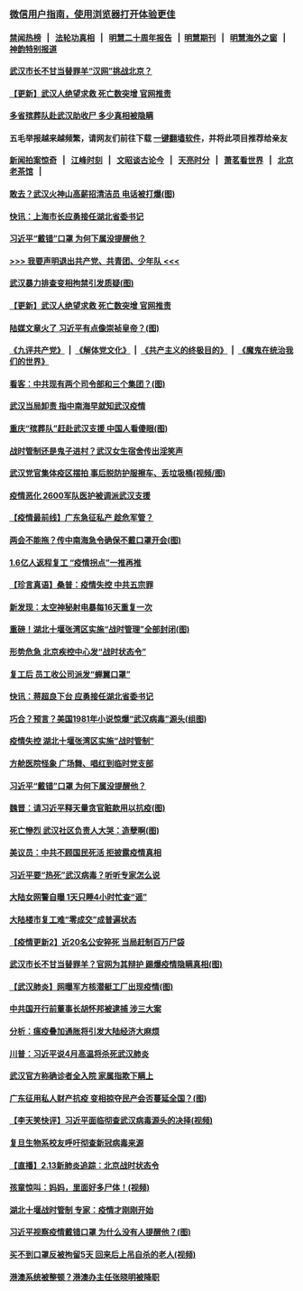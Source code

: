 ### [微信用户指南，使用浏览器打开体验更佳](https://github.com/gfw-breaker/banned-news1/blob/master/indexes/wechat-guide.md?t=0)
#### [禁闻热榜](热点新闻.md?t=0)  &nbsp;&nbsp;|&nbsp;&nbsp; [法轮功真相](https://github.com/gfw-breaker/truth/blob/master/README.md?t=0) &nbsp;&nbsp;|&nbsp;&nbsp; [明慧二十周年报告](https://github.com/gfw-breaker/mh-reports/blob/master/README.md?t=0) &nbsp;&nbsp;|&nbsp;&nbsp;[明慧期刊](https://github.com/gfw-breaker/mh-qikan) &nbsp;&nbsp;|&nbsp;&nbsp; [明慧海外之窗](https://github.com/gfw-breaker/mh-news/blob/master/README.md?t=0) &nbsp;&nbsp;|&nbsp;&nbsp; [神韵特别报道](https://github.com/gfw-breaker/mh-news/blob/master/shenyun.md?t=0)
#### [ 武汉市长不甘当替罪羊“汉网”挑战北京？](https://github.com/gfw-breaker/banned-news/blob/master/pages/nsc413/n11864550.md)
#### [ 【更新】武汉人绝望求救 死亡数突增 官网推责](https://github.com/gfw-breaker/banned-news/blob/master/pages/nf4514/n11801312.md)
#### [ 多省殡葬队赴武汉助收尸 多少真相被隐瞒](https://github.com/gfw-breaker/banned-news/blob/master/pages/nf4514/n11864132.md)
#### 五毛举报越来越频繁，请网友们前往下载 [一键翻墙软件](https://github.com/gfw-breaker/ssr-accounts)，并将此项目推荐给亲友
#### [新闻拍案惊奇](https://github.com/gfw-breaker/banned-news1/blob/master/pages/link4.md) &nbsp;&nbsp;|&nbsp;&nbsp; [江峰时刻](https://github.com/gfw-breaker/banned-news1/blob/master/pages/link4.md) &nbsp;&nbsp;|&nbsp;&nbsp; [文昭谈古论今](https://github.com/gfw-breaker/banned-news1/blob/master/pages/link4.md) &nbsp;&nbsp;|&nbsp;&nbsp; [天亮时分](https://github.com/gfw-breaker/banned-news1/blob/master/pages/link4.md) &nbsp;&nbsp;|&nbsp;&nbsp; [萧茗看世界](https://github.com/gfw-breaker/banned-news1/blob/master/pages/link4.md) &nbsp;&nbsp;|&nbsp;&nbsp; [北京老茶馆](https://github.com/gfw-breaker/banned-news1/blob/master/pages/link4.md) &nbsp;&nbsp;|&nbsp;&nbsp; 
#### [ 敢去？武汉火神山高薪招清洁员 电话被打爆(图)](https://github.com/gfw-breaker/banned-news/blob/master/pages/p1/922897.md)
#### [ 快讯：上海市长应勇接任湖北省委书记](https://github.com/gfw-breaker/banned-news/blob/master/pages/nsc413/n11865112.md)
#### [ 习近平“戴错”口罩 为何下属没提醒他？](https://github.com/gfw-breaker/banned-news/blob/master/pages/prog1138/a102775984.md)
#### [>>> 我要声明退出共产党、共青团、少年队 <<<](https://github.com/begood0513/goodnews/blob/master/quit/letter.md) 
#### [ 武汉暴力排查变相拘禁引发质疑(图)](https://github.com/gfw-breaker/banned-news/blob/master/pages/p1/922902.md)
#### [ 【更新】武汉人绝望求救 死亡数突增 官网推责](https://github.com/gfw-breaker/banned-news/blob/master/pages/nsc413/n11801312.md)
#### [ 陆媒文章火了 习近平有点像崇祯皇帝？(图)](https://github.com/gfw-breaker/banned-news/blob/master/pages/p2/922910.md)
#### [《九评共产党》](https://github.com/begood0513/9ping.md/blob/master/README.md) &nbsp;|&nbsp; [《解体党文化》](../../../../jtdwh.md/blob/master/README.md)  &nbsp;|&nbsp; [《共产主义的终极目的》](../../../../gczydzjmd.md/blob/master/README.md) &nbsp;|&nbsp; [《魔鬼在统治我们的世界》](../../../../mgztzwmdsj.md/blob/master/README.md) 
#### [ 看客：中共现有两个司令部和三个集团？(图)](https://github.com/gfw-breaker/banned-news/blob/master/pages/p2/922873.md)
#### [ 武汉当局卸责 指中南海早就知武汉疫情](https://github.com/gfw-breaker/banned-news/blob/master/pages/prog204/a102776122.md)
#### [ 重庆“殡葬队”赶赴武汉支援 中国人看傻眼(图)](https://github.com/gfw-breaker/banned-news/blob/master/pages/p1/922886.md)
#### [ 战时管制还是鬼子进村？武汉女生宿舍传出淫笑声](https://github.com/gfw-breaker/banned-news/blob/master/pages/prog204/a102776081.md)
#### [ 武汉党官集体疫区摆拍 事后脱防护服擦车、丢垃圾桶(视频/图)](https://github.com/gfw-breaker/banned-news/blob/master/pages/p1/922908.md)
#### [ 疫情恶化 2600军队医护被调派武汉支援](https://github.com/gfw-breaker/banned-news/blob/master/pages/nsc413/n11865111.md)
#### [ 【疫情最前线】广东急征私产 趁危军管？](https://github.com/gfw-breaker/banned-news/blob/master/pages/nf4514/n11864205.md)
#### [ 两会不能拖？传中南海急令确保不戴口罩开会(图)](https://github.com/gfw-breaker/banned-news/blob/master/pages/p2/922875.md)
#### [ 1.6亿人返程复工 “疫情拐点”一推再推](https://github.com/gfw-breaker/banned-news/blob/master/pages/nf4514/n11864186.md)
#### [ 【珍言真语】桑普：疫情失控 中共五宗罪](https://github.com/gfw-breaker/banned-news/blob/master/pages/nf4514/n11864157.md)
#### [ 新发现：太空神秘射电暴每16天重复一次](https://github.com/gfw-breaker/banned-news/blob/master/pages/nf4514/n11864923.md)
#### [ 重磅！湖北十堰张湾区实施“战时管理”全部封闭(图)](https://github.com/gfw-breaker/banned-news/blob/master/pages/p1/922898.md)
#### [ 形势危急 北京疾控中心发“战时状态令”](https://github.com/gfw-breaker/banned-news/blob/master/pages/nsc413/n11866362.md)
#### [ 复工后 员工收公司派发“蝉翼口罩”](https://github.com/gfw-breaker/banned-news/blob/master/pages/nsc413/n11864951.md)
#### [ 快讯：蒋超良下台 应勇接任湖北省委书记](https://github.com/gfw-breaker/banned-news/blob/master/pages/prog1138/a102776140.md)
#### [ 巧合？预言？美国1981年小说惊爆“武汉病毒”源头(组图)](https://github.com/gfw-breaker/banned-news/blob/master/pages/p1/922900.md)
#### [ 疫情失控 湖北十堰张湾区实施“战时管制”](https://github.com/gfw-breaker/banned-news/blob/master/pages/nsc413/n11864771.md)
#### [ 方舱医院怪象 广场舞、唱红到临时党支部](https://github.com/gfw-breaker/banned-news/blob/master/pages/nsc413/n11864361.md)
#### [ 习近平“戴错”口罩 为何下属没提醒他？](https://github.com/gfw-breaker/banned-news/blob/master/pages/prog204/a102775984.md)
#### [ 魏晋：请习近平释天量贪官赃款用以抗疫(图)](https://github.com/gfw-breaker/banned-news/blob/master/pages/p2/922870.md)
#### [ 死亡慘烈 武汉社区负责人大哭：造孽啊(图)](https://github.com/gfw-breaker/banned-news/blob/master/pages/p1/922981.md)
#### [ 美议员：中共不顾国民死活 拒披露疫情真相](https://github.com/gfw-breaker/banned-news/blob/master/pages/nsc413/n11866147.md)
#### [ 习近平要“热死”武汉病毒？听听专家怎么说](https://github.com/gfw-breaker/banned-news/blob/master/pages/prog204/a102776282.md)
#### [ 大陆女网警自曝 1天只睡4小时忙查“谣”](https://github.com/gfw-breaker/banned-news/blob/master/pages/nsc413/n11864471.md)
#### [ 大陆楼市复工难“零成交”成普遍状态](https://github.com/gfw-breaker/banned-news/blob/master/pages/nf4514/n11864106.md)
#### [ 【疫情更新2】近20名公安猝死 当局赶制百万尸袋](https://github.com/gfw-breaker/banned-news/blob/master/pages/prog204/a102775451.md)
#### [ 武汉市长不甘当替罪羊？官网为其辩护 踢爆疫情隐瞒真相(图)](https://github.com/gfw-breaker/banned-news/blob/master/pages/p2/922921.md)
#### [ 【武汉肺炎】网曝军方核潜艇工厂出现疫情(图)](https://github.com/gfw-breaker/banned-news/blob/master/pages/p1/922865.md)
#### [ 中共国开行前董事长胡怀邦被逮捕 涉三大案](https://github.com/gfw-breaker/banned-news/blob/master/pages/nsc413/n11865943.md)
#### [ 分析：瘟疫叠加通胀将引发大陆经济大麻烦](https://github.com/gfw-breaker/banned-news/blob/master/pages/nsc413/n11864680.md)
#### [ 川普：习近平说4月高温将杀死武汉肺炎](https://github.com/gfw-breaker/banned-news/blob/master/pages/nsc413/n11860814.md)
#### [ 武汉官方称确诊者全入院 家属指欺下瞒上](https://github.com/gfw-breaker/banned-news/blob/master/pages/nf4514/n11864466.md)
#### [ 广东征用私人财产抗疫 变相掠夺民产会否蔓延全国？(图)](https://github.com/gfw-breaker/banned-news/blob/master/pages/p1/922907.md)
#### [ 【李天笑快评】习近平面临彻查武汉病毒源头的决择(视频)](https://github.com/gfw-breaker/banned-news/blob/master/pages/p1/922688.md)
#### [ 复旦生物系校友呼吁彻查新冠病毒来源](https://github.com/gfw-breaker/banned-news/blob/master/pages/nsc413/n11862499.md)
#### [ 【直播】2.13新肺炎追踪：北京战时状态令](https://github.com/gfw-breaker/banned-news/blob/master/pages/nf4514/n11866261.md)
#### [ 孩童惊叫：妈妈，里面好多尸体！(视频)](https://github.com/gfw-breaker/banned-news/blob/master/pages/prog204/a102776202.md)
#### [ 湖北十堰战时管制 专家：疫情才刚刚开始](https://github.com/gfw-breaker/banned-news/blob/master/pages/prog204/a102775896.md)
#### [ 习近平视察疫情戴错口罩 为什么没有人提醒他？(图)](https://github.com/gfw-breaker/banned-news/blob/master/pages/p3/922901.md)
#### [ 买不到口罩反被拘留5天 回来后上吊自杀的老人(视频)](https://github.com/gfw-breaker/banned-news/blob/master/pages/p1/922892.md)
#### [ 港澳系统被整顿？港澳办主任张晓明被降职](https://github.com/gfw-breaker/banned-news/blob/master/pages/nsc413/n11865277.md)
